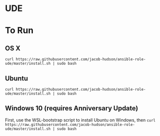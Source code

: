 # UDE

# To Run
## OS X
`curl https://raw.githubusercontent.com/jacob-hudson/ansible-role-ude/master/install.sh | sudo bash`

## Ubuntu
`curl https://raw.githubusercontent.com/jacob-hudson/ansible-role-ude/master/install.sh | sudo bash`

## Windows 10 (requires Anniversary Update)
First, use the WSL-bootstrap script to install Ubuntu on Windows, then
`curl https://raw.githubusercontent.com/jacob-hudson/ansible-role-ude/master/install.sh | sudo bash`
